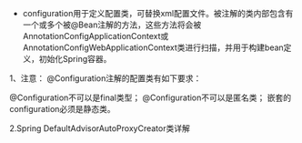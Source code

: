 - configuration用于定义配置类，可替换xml配置文件。被注解的类内部包含有一个或多个被@Bean注解的方法，这些方法将会被AnnotationConfigApplicationContext或
AnnotationConfigWebApplicationContext类进行扫描，并用于构建bean定义，初始化Spring容器。

1、注意：
@Configuration注解的配置类有如下要求：

@Configuration不可以是final类型；
@Configuration不可以是匿名类；
嵌套的configuration必须是静态类。

2.Spring DefaultAdvisorAutoProxyCreator类详解